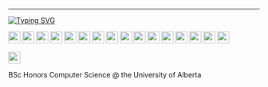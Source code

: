 ----------------------------------------
[![Typing SVG](https://readme-typing-svg.demolab.com?font=Fira+Code&pause=1000&width=435&separator=%3C&lines=+while+(walk)+%7B+walk+%3D+walk-%3Enext;+%7D)](https://git.io/typing-svg)



<img src="https://cdn.jsdelivr.net/gh/devicons/devicon@latest/icons/cplusplus/cplusplus-original.svg" height="24" width="24"/> <img src="https://cdn.jsdelivr.net/gh/devicons/devicon@latest/icons/c/c-original.svg" height="24" width="24"/> <img src="https://cdn.jsdelivr.net/gh/devicons/devicon@latest/icons/go/go-original-wordmark.svg" height="24" width="24"/> <img src="https://cdn.jsdelivr.net/gh/devicons/devicon@latest/icons/java/java-original.svg" height="24" width="24"/> <img src="https://cdn.jsdelivr.net/gh/devicons/devicon@latest/icons/python/python-original.svg" height="24" width="24"/> <img src="https://cdn.jsdelivr.net/gh/devicons/devicon@latest/icons/typescript/typescript-original.svg" height="24" width="24"/> <img src="https://cdn.jsdelivr.net/gh/devicons/devicon@latest/icons/spring/spring-original-wordmark.svg" height="24" width="24"/> <img src="https://cdn.jsdelivr.net/gh/devicons/devicon@latest/icons/rust/rust-original.svg" height="24" width="24"/> <img src="https://cdn.jsdelivr.net/gh/devicons/devicon@latest/icons/hibernate/hibernate-original.svg" height="24" width="24"/> <img src="https://cdn.jsdelivr.net/gh/devicons/devicon@latest/icons/nodejs/nodejs-original-wordmark.svg" height="24" width="24"/> <img src="https://cdn.jsdelivr.net/gh/devicons/devicon@latest/icons/django/django-plain-wordmark.svg" height="24" width="24"/> <img src="https://cdn.jsdelivr.net/gh/devicons/devicon@latest/icons/linux/linux-original.svg" height="24" width="24"/> <img src="https://cdn.jsdelivr.net/gh/devicons/devicon@latest/icons/bash/bash-original.svg" height="24" width="24"/> <img src="https://cdn.jsdelivr.net/gh/devicons/devicon@latest/icons/postgresql/postgresql-original.svg" height="24" width="24"/>
<img src="https://cdn.jsdelivr.net/gh/devicons/devicon@latest/icons/git/git-original-wordmark.svg" height="24" width="24"/>
<img src="https://cdn.jsdelivr.net/gh/devicons/devicon@latest/icons/grpc/grpc-original.svg" height="24" width="24"/>



<img src="https://cdn.jsdelivr.net/gh/devicons/devicon@latest/icons/html5/html5-original-wordmark.svg" height="24" width="24"/>
          
          
          



          
BSc Honors Computer Science @ the University of Alberta

<!--
**Chris-Coleongco/Chris-Coleongco** is a ✨ _special_ ✨ repository because its `README.md` (this file) appears on your GitHub profile.

Here are some ideas to get you started:

- 🔭 I’m currently working on ...
- 🌱 I’m currently learning ...
- 👯 I’m looking to collaborate on ...
- 🤔 I’m looking for help with ...
- 💬 Ask me about ...
- 📫 How to reach me: ...
- 😄 Pronouns: ...
- ⚡ Fun fact: ...
-->
